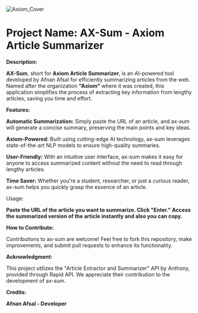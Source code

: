 ![Axiom_Cover](https://github.com/Axiom-deve/AX-SUM/assets/87473921/020dfff1-130b-4377-9a7c-01ea5363a2cf)

# Project Name: AX-Sum - Axiom Article Summarizer 

**Description:**

**AX-Sum**, short for **Axiom Article Summarizer**, is an AI-powered tool developed by Afnan Afsal for efficiently summarizing articles from the web. Named after the organization **"Axiom"** where it was created, this application simplifies the process of extracting key information from lengthy articles, saving you time and effort.

**Features:**

**Automatic Summarization:** Simply paste the URL of an article, and ax-sum will generate a concise summary, preserving the main points and key ideas.

**Axiom-Powered:** Built using cutting-edge AI technology, ax-sum leverages state-of-the-art NLP models to ensure high-quality summaries.

**User-Friendly:** With an intuitive user interface, ax-sum makes it easy for anyone to access summarized content without the need to read through lengthy articles.

**Time Saver:** Whether you're a student, researcher, or just a curious reader, ax-sum helps you quickly grasp the essence of an article.

Usage:

**Paste the URL of the article you want to summarize.
Click "Enter."
Access the summarized version of the article instantly and also you can copy.**

**How to Contribute:**

Contributions to ax-sum are welcome! Feel free to fork this repository, make improvements, and submit pull requests to enhance its functionality.

**Acknowledgment:**

This project utilizes the "Article Extractor and Summarizer" API by Anthony, provided through Rapid API. We appreciate their contribution to the development of ax-sum.


**Credits:**

**Afnan Afsal - Developer**



